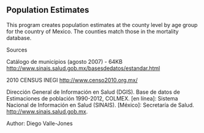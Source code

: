 Population Estimates
---------------------

This program creates population estimates at the county level by age group for the country of Mexico. The counties match those in the mortality database.

Sources

Catálogo de municipios (agosto 2007) - 64KB  http://www.sinais.salud.gob.mx/basesdedatos/estandar.html

2010 CENSUS INEGI http://www.censo2010.org.mx/

Dirección General de Información en Salud (DGIS). Base de datos de Estimaciones de población 1990-2012, COLMEX. [en línea]: Sistema Nacional de Información en Salud (SINAIS). [México]: Secretaría de Salud. <http://www.sinais.salud.gob.mx>.


Author: Diego Valle-Jones
